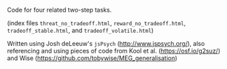 Code for four related two-step tasks.

(index files `threat_no_tradeoff.html`, `reward_no_tradeoff.html`, `tradeoff_stable.html`, and `tradeoff_volatile.html`)

Written using Josh deLeeuw's `jsPsych` (http://www.jspsych.org/), also referencing and using pieces of code from Kool et al. (https://osf.io/g2suz/) and Wise (https://github.com/tobywise/MEG_generalisation)
